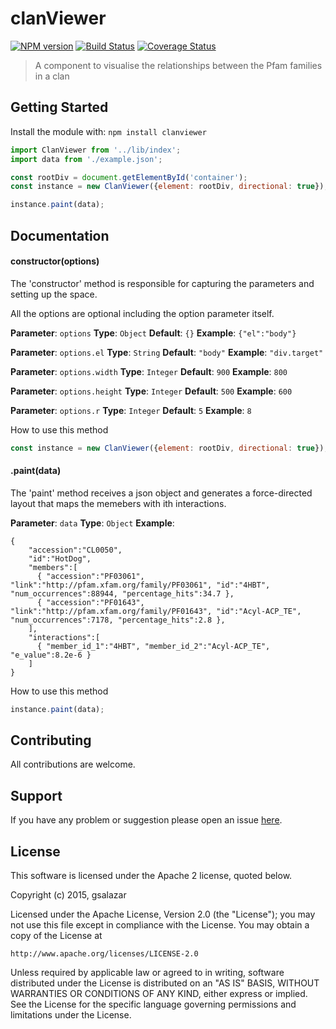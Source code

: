 # clanViewer

[![NPM version](http://img.shields.io/npm/v/clanviewer.svg)](https://www.npmjs.org/package/clanviewer) 
[![Build Status](https://secure.travis-ci.org/ProteinsWebTeam/clanviewer.png?branch=master)](http://travis-ci.org/ProteinsWebTeam/clanviewer) 
[![Coverage Status](https://coveralls.io/repos/ProteinsWebTeam/clanviewer/badge.svg?branch=master&service=github)](https://coveralls.io/github/ProteinsWebTeam/clanviewer?branch=master)

> A component to visualise the relationships between the Pfam families in a clan

## Getting Started
Install the module with: `npm install clanviewer`

```javascript
import ClanViewer from '../lib/index';
import data from './example.json';

const rootDiv = document.getElementById('container');
const instance = new ClanViewer({element: rootDiv, directional: true});

instance.paint(data);
```

## Documentation

#### constructor(options)
The 'constructor' method is responsible for capturing the parameters and setting up the space.

All the options are optional including the option parameter itself.
 
**Parameter**: `options`
**Type**: `Object`
**Default**: `{}`
**Example**: `{"el":"body"}`

**Parameter**: `options.el`
**Type**: `String`
**Default**: `"body"`
**Example**: `"div.target"`

**Parameter**: `options.width`
**Type**: `Integer`
**Default**: `900`
**Example**: `800`

**Parameter**: `options.height`
**Type**: `Integer`
**Default**: `500`
**Example**: `600`

**Parameter**: `options.r`
**Type**: `Integer`
**Default**: `5`
**Example**: `8`

How to use this method

```javascript
const instance = new ClanViewer({element: rootDiv, directional: true});
```

#### .paint(data)
The 'paint' method receives a json object and generates a force-directed layout that maps the memebers with ith interactions.

**Parameter**: `data`
**Type**: `Object`
**Example**:
 
```
{
    "accession":"CL0050",
    "id":"HotDog",
    "members":[
      { "accession":"PF03061", "link":"http://pfam.xfam.org/family/PF03061", "id":"4HBT", "num_occurrences":88944, "percentage_hits":34.7 },
      { "accession":"PF01643", "link":"http://pfam.xfam.org/family/PF01643", "id":"Acyl-ACP_TE", "num_occurrences":7178, "percentage_hits":2.8 },
    ],
    "interactions":[
      { "member_id_1":"4HBT", "member_id_2":"Acyl-ACP_TE", "e_value":8.2e-6 }
    ]
}
```

How to use this method

```javascript
instance.paint(data);
```

## Contributing

All contributions are welcome.

## Support

If you have any problem or suggestion please open an issue [here](https://github.com/4ndr01d3/clanviewer/issues).

## License 
This software is licensed under the Apache 2 license, quoted below.

Copyright (c) 2015, gsalazar

Licensed under the Apache License, Version 2.0 (the "License"); you may not
use this file except in compliance with the License. You may obtain a copy of
the License at

    http://www.apache.org/licenses/LICENSE-2.0

Unless required by applicable law or agreed to in writing, software
distributed under the License is distributed on an "AS IS" BASIS, WITHOUT
WARRANTIES OR CONDITIONS OF ANY KIND, either express or implied. See the
License for the specific language governing permissions and limitations under
the License.
